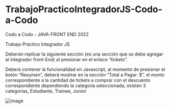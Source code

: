 # TrabajoPracticoIntegradorJS-Codo-a-Codo
Codo a Codo - JAVA-FRONT END 2022

Trabajo Práctico Integrador JS

Deberán replicar la siguiente sección (es una sección que se debe agregar al integrador front-End) al presionar en el enlace “tickets”.

Deberá contener la funcionalidad en Javascript, al momento de presionar el botón “Resumen”, deberá mostrar en la sección “Total a Pagar: $”, el monto correspondiente a la cantidad de tickets a comprar con el descuento correspondiente dependiendo la categoría seleccionada, existen 3 categorías, Estudiante, Trainee, Junior

![image](https://user-images.githubusercontent.com/13838601/197364908-487596f4-f444-49cd-a50e-7bca56492686.png)
